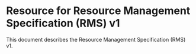 # Resource for Resource Management Specification (RMS) v1

This document describes the Resource Management Specification (RMS) v1.

